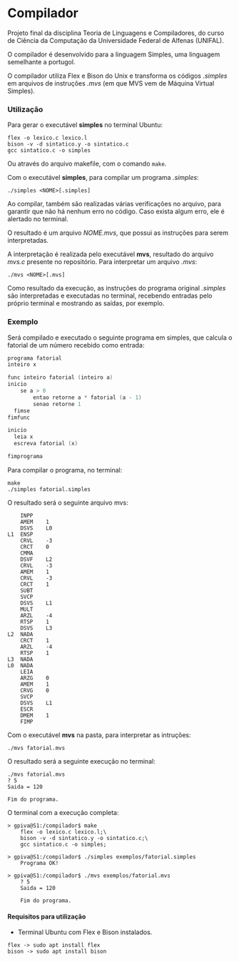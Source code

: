 # Compilador

Projeto final da disciplina Teoria de Linguagens e Compiladores, do curso de Ciência da Computação da Universidade Federal de Alfenas (UNIFAL).

O compilador é desenvolvido para a linguagem Simples, uma linguagem semelhante a portugol.

O compilador utiliza Flex e Bison do Unix e transforma os códigos _.simples_ em arquivos de instruções _.mvs_ (em que MVS vem de Máquina Virtual Simples).

### Utilização

Para gerar o executável **simples** no terminal Ubuntu:
```
flex -o lexico.c lexico.l
bison -v -d sintatico.y -o sintatico.c
gcc sintatico.c -o simples
```
Ou através do arquivo makefile, com o comando ```make```.

Com o executável **simples**, para compilar um programa _.simples_:
```
./simples <NOME>[.simples]
```
Ao compilar, também são realizadas várias verificações no arquivo, para garantir que não há nenhum erro no código. Caso exista algum erro, ele é alertado no terminal. 

O resultado é um arquivo _NOME.mvs_, que possui as instruções para serem interpretadas. 

A interpretação é realizada pelo executável **mvs**, resultado do arquivo _mvs.c_ presente no repositório. 
Para interpretar um arquivo _.mvs_:
```
./mvs <NOME>[.mvs]
```
Como resultado da execução, as instruções do programa original _.simples_ são interpretadas e executadas no terminal, recebendo entradas pelo próprio terminal e mostrando as saídas, por exemplo. 

### Exemplo

Será compilado e executado o seguinte programa em simples, que calcula o fatorial de um número recebido como entrada:

```cpp
programa fatorial
inteiro x

func inteiro fatorial (inteiro a)
inicio
    se a > 0
        entao retorne a * fatorial (a - 1)
        senao retorne 1
  fimse
fimfunc

inicio 
  leia x
  escreva fatorial (x)

fimprograma
```

Para compilar o programa, no terminal:
```
make 
./simples fatorial.simples
```

O resultado será o seguinte arquivo mvs:

```
	INPP
	AMEM	1
	DSVS	L0
L1	ENSP
	CRVL	-3
	CRCT	0
	CMMA
	DSVF	L2
	CRVL	-3
	AMEM	1
	CRVL	-3
	CRCT	1
	SUBT
	SVCP
	DSVS	L1
	MULT
	ARZL	-4
	RTSP	1
	DSVS	L3
L2	NADA
	CRCT	1
	ARZL	-4
	RTSP	1
L3	NADA
L0	NADA
	LEIA
	ARZG	0
	AMEM	1
	CRVG	0
	SVCP
	DSVS	L1
	ESCR
	DMEM	1
	FIMP
```

Com o executável **mvs** na pasta, para interpretar as intruções:
```
./mvs fatorial.mvs
```
O resultado será a seguinte execução no terminal:
```
./mvs fatorial.mvs
? 5
Saida = 120

Fim do programa.
```

O terminal com a execução completa:
```
> gpiva@S1:/compilador$ make
	flex -o lexico.c lexico.l;\
	bison -v -d sintatico.y -o sintatico.c;\
	gcc sintatico.c -o simples;

> gpiva@S1:/compilador$ ./simples exemplos/fatorial.simples
	Programa OK!

> gpiva@S1:/compilador$ ./mvs exemplos/fatorial.mvs
	? 5
	Saida = 120

	Fim do programa.
```

#### Requisitos para utilização

- Terminal Ubuntu com Flex e Bison instalados.
```
flex -> sudo apt install flex
bison -> sudo apt install bison
```